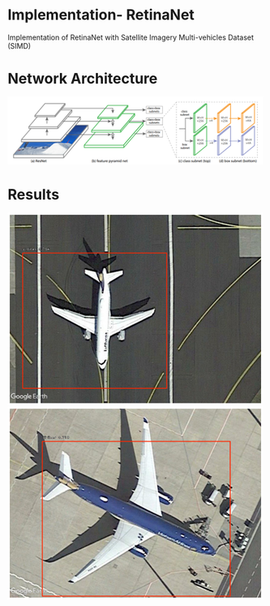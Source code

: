 # Implementation- RetinaNet
 Implementation of RetinaNet with Satellite Imagery Multi-vehicles Dataset (SIMD)
# Network Architecture
![](/Images/RetinaNetArch.png)
# Results
![](/Images/RetinaNetResult1.png)
![](/Images/RetinaNetResult2.png)
